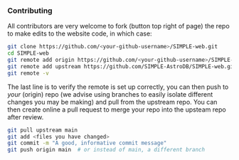 ### Contributing
All contributors are very welcome to fork (button top right of page) the repo
to make edits to the website code, in which case:
```bash
git clone https://github.com/<your-github-username>/SIMPLE-web.git
cd SIMPLE-web
git remote add origin https://github.com/<your-github-username>/SIMPLE-web.git
git remote add upstream https://github.com/SIMPLE-AstroDB/SIMPLE-web.git
git remote -v
```
The last line is to verify the remote is set up correctly, you can then push to *your* (origin) repo 
(we advise using branches to easily isolate different changes you may be making) and pull from the upstream repo. 
You can then create online a pull request to merge your repo into the upsteam repo after review.
```bash
git pull upstream main
git add <files you have changed>
git commit -m "A good, informative commit message"
git push origin main  # or instead of main, a different branch
```